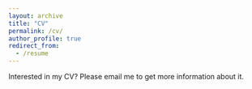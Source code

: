 ```yaml
---
layout: archive
title: "CV"
permalink: /cv/
author_profile: true
redirect_from:
  - /resume
---
```


Interested in my CV? Please email me to get more information about it.